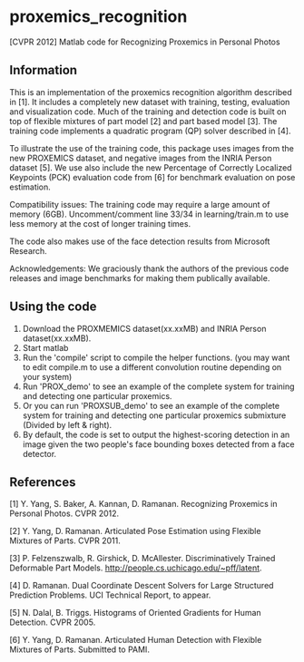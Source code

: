 # proxemics_recognition
[CVPR 2012] Matlab code for Recognizing Proxemics in Personal Photos

## Information

This is an implementation of the proxemics recognition algorithm described in [1]. It includes a completely new dataset with training, testing, evaluation and visualization code. Much of the training and detection code is built on top of flexible mixtures of part model [2] and part based model [3]. The training code implements a quadratic program (QP) solver described in [4].

To illustrate the use of the training code, this package uses images from the new PROXEMICS dataset, and negative images from the INRIA Person dataset [5]. We use also include the new Percentage of Correctly Localized Keypoints (PCK) evaluation code from [6] for benchmark evaluation on pose estimation.

Compatibility issues: The training code may require a large amount of memory (6GB). Uncomment/comment line 33/34 in learning/train.m to use less memory at the cost of longer training times.

The code also makes use of the face detection results from Microsoft Research. 

Acknowledgements: We graciously thank the authors of the previous code releases and image benchmarks for making them publically available.

## Using the code

1. Download the PROXMEMICS dataset(xx.xxMB) and INRIA Person dataset(xx.xxMB).
2. Start matlab
3. Run the 'compile' script to compile the helper functions. (you may want to edit compile.m to use a different convolution  routine depending on your system)
4. Run 'PROX_demo' to see an example of the complete system for training and detecting one particular proxemics.
5. Or you can run 'PROXSUB_demo' to see an example of the complete system for training and detecting one particular proxemics submixture (Divided by left & right).
5. By default, the code is set to output the highest-scoring detection in an image given the two people's face bounding boxes detected from a face detector.

## References

[1] Y. Yang, S. Baker, A. Kannan, D. Ramanan. Recognizing Proxemics in Personal Photos. CVPR 2012.

[2] Y. Yang, D. Ramanan. Articulated Pose Estimation using Flexible Mixtures of Parts. CVPR 2011.

[3] P. Felzenszwalb, R. Girshick, D. McAllester. Discriminatively Trained Deformable Part Models. http://people.cs.uchicago.edu/~pff/latent.

[4] D. Ramanan. Dual Coordinate Descent Solvers for Large Structured Prediction Problems. UCI Technical Report, to appear.

[5] N. Dalal, B. Triggs. Histograms of Oriented Gradients for Human Detection. CVPR 2005.

[6] Y. Yang, D. Ramanan. Articulated Human Detection with Flexible Mixtures of Parts. Submitted to PAMI.
